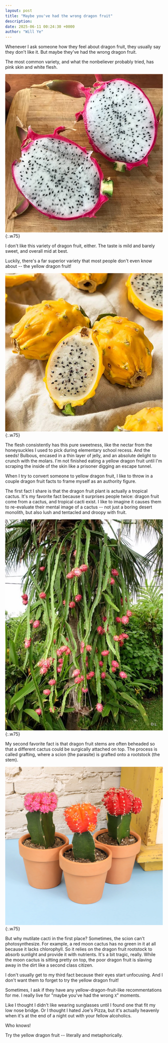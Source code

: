 ```yaml
---
layout: post
title: "Maybe you've had the wrong dragon fruit"
description:
date: 2025-06-11 00:24:30 +0000
author: "Will Ye"
---
```


Whenever I ask someone how they feel about dragon fruit, they usually say they don't like it. But maybe they've had the wrong dragon fruit.

The most common variety, and what the nonbeliever probably tried, has pink skin and white flesh.

![white dragon fruit](/assets/white-dragon-fruit.jpg){:.w75}

I don't like this variety of dragon fruit, either. The taste is mild and barely sweet, and overall mid at best.

Luckily, there's a far superior variety that most people don't even know about -- the yellow dragon fruit!

![yellow dragon fruit](/assets/yellow-dragon-fruit.jpg){:.w75}

The flesh consistently has this pure sweetness, like the nectar from the honeysuckles I used to pick during elementary school recess. And the seeds! Bulbous, encased in a thin layer of jelly, and an absolute delight to crunch with the molars. I'm not finished eating a yellow dragon fruit until I'm scraping the inside of the skin like a prisoner digging an escape tunnel.

When I try to convert someone to yellow dragon fruit, I like to throw in a couple dragon fruit facts to frame myself as an authority figure.

The first fact I share is that the dragon fruit plant is actually a tropical cactus. It's my favorite fact because it surprises people twice: dragon fruit come from a cactus, and tropical cacti exist. I like to imagine it causes them to re-evaluate their mental image of a cactus -- not just a boring desert monolith, but also lush and tentacled and droopy with fruit.

![dragon fruit plant](/assets/wild-dragon-fruit-plant.jpg){:.w75}

My second favorite fact is that dragon fruit stems are often beheaded so that a different cactus could be surgically attached on top. The process is called grafting, where a scion (the parasite) is grafted onto a rootstock (the stem).

![grafted cacti](/assets/grafted-cacti.webp){:.w75}

But why mutilate cacti in the first place? Sometimes, the scion can't photosynthesize. For example, a red moon cactus has no green in it at all because it lacks chlorophyll. So it relies on the dragon fruit rootstock to absorb sunlight and provide it with nutrients. It's a bit tragic, really. While the moon cactus is sitting pretty on top, the poor dragon fruit is slaving away in the dirt like a second class citizen.

I don't usually get to my third fact because their eyes start unfocusing. And I don't want them to forget to try the yellow dragon fruit!

Sometimes, I ask if they have any yellow-dragon-fruit-like recommentations for me. I really live for "maybe you've had the wrong `X`" moments.

Like I thought I didn't like wearing sunglasses until I found one that fit my low nose bridge. Or I thought I hated Joe's Pizza, but it's actually heavenly when it's at the end of a night out with your fellow alcoholics.

Who knows!

Try the yellow dragon fruit -- literally and metaphorically.
